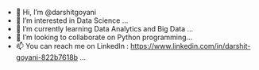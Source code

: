 - 👋 Hi, I’m @darshitgoyani
- 👀 I’m interested in Data Science ...
- 🌱 I’m currently learning Data Analytics and Big Data ...
- 💞️ I’m looking to collaborate on Python programming...
- 📫 You can reach me on LinkedIn : https://www.linkedin.com/in/darshit-goyani-822b7618b ...

<!---
darshitgoyani/darshitgoyani is a ✨ special ✨ repository because its `README.md` (this file) appears on your GitHub profile.
You can click the Preview link to take a look at your changes.
--->
